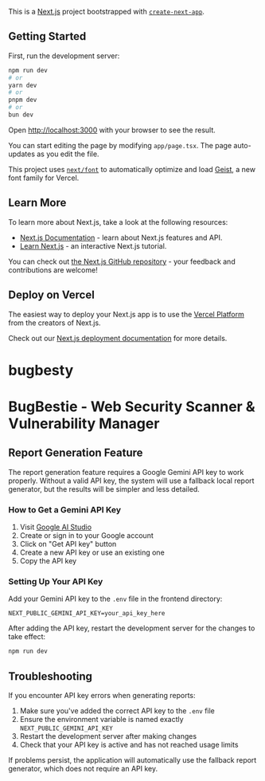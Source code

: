 This is a [Next.js](https://nextjs.org) project bootstrapped with [`create-next-app`](https://nextjs.org/docs/app/api-reference/cli/create-next-app).

## Getting Started

First, run the development server:

```bash
npm run dev
# or
yarn dev
# or
pnpm dev
# or
bun dev
```

Open [http://localhost:3000](http://localhost:3000) with your browser to see the result.

You can start editing the page by modifying `app/page.tsx`. The page auto-updates as you edit the file.

This project uses [`next/font`](https://nextjs.org/docs/app/building-your-application/optimizing/fonts) to automatically optimize and load [Geist](https://vercel.com/font), a new font family for Vercel.

## Learn More

To learn more about Next.js, take a look at the following resources:

- [Next.js Documentation](https://nextjs.org/docs) - learn about Next.js features and API.
- [Learn Next.js](https://nextjs.org/learn) - an interactive Next.js tutorial.

You can check out [the Next.js GitHub repository](https://github.com/vercel/next.js) - your feedback and contributions are welcome!

## Deploy on Vercel

The easiest way to deploy your Next.js app is to use the [Vercel Platform](https://vercel.com/new?utm_medium=default-template&filter=next.js&utm_source=create-next-app&utm_campaign=create-next-app-readme) from the creators of Next.js.

Check out our [Next.js deployment documentation](https://nextjs.org/docs/app/building-your-application/deploying) for more details.
# bugbesty

# BugBestie - Web Security Scanner & Vulnerability Manager

## Report Generation Feature

The report generation feature requires a Google Gemini API key to work properly. Without a valid API key, the system will use a fallback local report generator, but the results will be simpler and less detailed.

### How to Get a Gemini API Key

1. Visit [Google AI Studio](https://aistudio.google.com/app/apikey)
2. Create or sign in to your Google account
3. Click on "Get API key" button
4. Create a new API key or use an existing one
5. Copy the API key

### Setting Up Your API Key

Add your Gemini API key to the `.env` file in the frontend directory:

```
NEXT_PUBLIC_GEMINI_API_KEY=your_api_key_here
```

After adding the API key, restart the development server for the changes to take effect:

```bash
npm run dev
```

## Troubleshooting

If you encounter API key errors when generating reports:

1. Make sure you've added the correct API key to the `.env` file
2. Ensure the environment variable is named exactly `NEXT_PUBLIC_GEMINI_API_KEY`
3. Restart the development server after making changes
4. Check that your API key is active and has not reached usage limits

If problems persist, the application will automatically use the fallback report generator, which does not require an API key.

